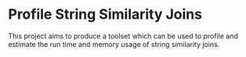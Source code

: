 # Profile String Similarity Joins

This project aims to produce a toolset which can be used to profile and estimate the run time and memory usage of string similarity joins.
